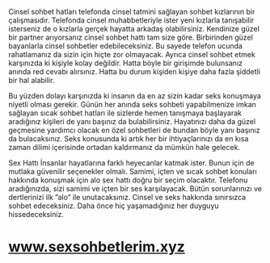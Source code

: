 
 
 

Cinsel sohbet hatları telefonda cinsel tatmini sağlayan sohbet kızlarının bir çalışmasıdır. Telefonda cinsel muhabbetleriyle ister yeni kızlarla tanışabilir isterseniz de o kızlarla gerçek hayatta arkadaş olabilirsiniz. Kendinize güzel bir partner arıyorsanız cinsel sohbet hattı tam size göre. Birbirinden güzel bayanlarla cinsel sohbetler edebileceksiniz. Bu sayede telefon ucunda rahatlamanız da sizin için hiçte zor olmayacak. Ayrıca cinsel sohbet etmek karşınızda ki kişiyle kolay değildir. Hatta böyle bir girişimde bulunsanız anında red cevabı alırsınız. Hatta bu durum kişiden kişiye daha fazla şiddetli bir hal alabilir.

Bu yüzden dolayı karşınızda ki insanın da en az sizin kadar seks konuşmaya niyetli olması gerekir. Günün her anında seks sohbeti yapabilmenize imkan sağlayan sıcak sohbet hatları ile sizlerde hemen tanışmaya başlayarak aradığınız kişileri de yanı başınız da bulabilirsiniz. Hayatınızı daha da güzel geçmesine yardımcı olacak en özel sohbetleri de bundan böyle yanı başınız da bulacaksınız. Seks konusunda ki artık her bir ihtiyaçlarınızı da en kısa zaman dilimi içerisinde ortadan kaldırmanız da mümkün hale gelecek.

Sex Hattı
İnsanlar hayatlarına farklı heyecanlar katmak ister. Bunun için de mutlaka güvenilir seçenekler olmalı. Samimi, içten ve sıcak sohbet konuları hakkında konuşmak için alo sex hattı doğru bir seçim olacaktır. Telefonu aradığınızda, sizi samimi ve içten bir ses karşılayacak. Bütün sorunlarınızı ve dertlerinizi ilk ”alo” ile unutacaksınız. Cinsel ve seks hakkında sınırsızca sohbet edeceksiniz. Daha önce hiç yaşamadığınız her duyguyu hissedeceksiniz.




# www.sexsohbetlerim.xyz
